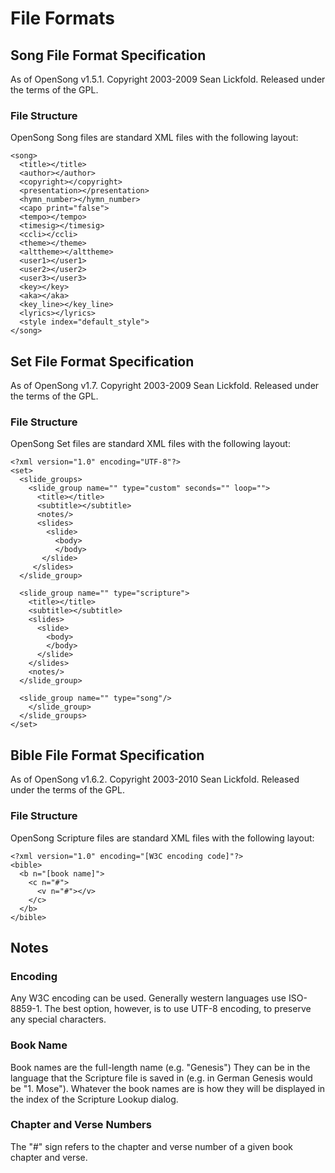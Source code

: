 # File Formats

## Song File Format Specification

As of OpenSong v1.5.1. Copyright 2003-2009 Sean Lickfold. Released under the terms of the GPL.

### File Structure

OpenSong Song files are standard XML files with the following layout:

```
<song>
  <title></title>
  <author></author>
  <copyright></copyright>
  <presentation></presentation>
  <hymn_number></hymn_number>
  <capo print="false">
  <tempo></tempo>
  <timesig></timesig>
  <ccli></ccli>
  <theme></theme>
  <alttheme></alttheme>
  <user1></user1>
  <user2></user2>
  <user3></user3>
  <key></key>
  <aka></aka>
  <key_line></key_line>
  <lyrics></lyrics>
  <style index="default_style">
</song>
```

## Set File Format Specification

As of OpenSong v1.7. Copyright 2003-2009 Sean Lickfold. Released under the terms of the GPL.

### File Structure

OpenSong Set files are standard XML files with the following layout:

```
<?xml version="1.0" encoding="UTF-8"?>
<set>
  <slide_groups>
    <slide_group name="" type="custom" seconds="" loop="">
      <title></title>
      <subtitle></subtitle>
      <notes/>
      <slides>
        <slide>
          <body>
          </body>
       </slide>
     </slides>
  </slide_group>

  <slide_group name="" type="scripture">
    <title></title>
    <subtitle></subtitle>
    <slides>
      <slide>
        <body>
        </body>
      </slide>
    </slides>
    <notes/>
  </slide_group>

  <slide_group name="" type="song"/>
    </slide_group>
  </slide_groups>
</set>
```

## Bible File Format Specification

As of OpenSong v1.6.2. Copyright 2003-2010 Sean Lickfold. Released under the terms of the GPL.

### File Structure

OpenSong Scripture files are standard XML files with the following layout:

```
<?xml version="1.0" encoding="[W3C encoding code]"?>
<bible>
  <b n="[book name]">
    <c n="#">
      <v n="#"></v>
    </c>
  </b>
</bible>
```

## Notes

### Encoding

Any W3C encoding can be used. Generally western languages use ISO-8859-1. The best option, however, is to use UTF-8 encoding, to preserve any special characters.

### Book Name

Book names are the full-length name (e.g. "Genesis") They can be in the language that the Scripture file is saved in (e.g. in German Genesis would be "1. Mose"). Whatever the book names are is how they will be displayed in the index of the Scripture Lookup dialog.

### Chapter and Verse Numbers

The "#" sign refers to the chapter and verse number of a given book chapter and verse.
